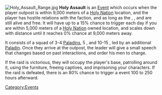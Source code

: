 ![](Holy_Assault_Range.jpg "Holy_Assault_Range.jpg") **Holy Assault** is
an [Event](Events.md "wikilink") which occurs when the player outpost is
within 9,000 meters of a [Holy Nation](02%20-%20Projects%20&%20Wikis/Kenshi/Kenshi%20Wiki/Kenshi%20Wiki%20Template/The_Holy_Nation.md "wikilink")
location, and the player has hostile relations with the [](02%20-%20Projects%20&%20Wikis/Kenshi/Kenshi%20Wiki/Kenshi%20Wiki%20Template/The_Holy_Nation.md) faction, and as long as the [](Holy_Lord_Phoenix.md), [](High_Inquisitor_Seta.md), and [](High_Inquisitor_Valtena.md) are still alive and free.
It will have up to a 15% chance to trigger each day if you are within
5,000 meters of a [Holy Nation](02%20-%20Projects%20&%20Wikis/Kenshi/Kenshi%20Wiki/Kenshi%20Wiki%20Template/The_Holy_Nation.md "wikilink") owned
location, and scales down with distance until it reaches 0% chance at
9,000 meters away.

It consists of a squad of 3-4 [Paladins](Paladin.md "wikilink"), 5 [](Holy_Sentinel.md), and 10-15 [](Holy_Chosen.md), led by an additional
[Paladin](Paladin.md "wikilink"). Once they arrive at the outpost, the
leader will give a small speech that changes based on past interactions,
and order his men to charge.

If the raid is victorious, they will occupy the player's base,
patrolling around it, using the furniture, freeing captives, and
imprisoning your characters. If the raid is defeated, there is an 80%
chance to trigger a [](Holy_Nation_Assault_(Minor).md) event 100 to 250 hours
afterward.

[Category:Events](Category:Events "wikilink")